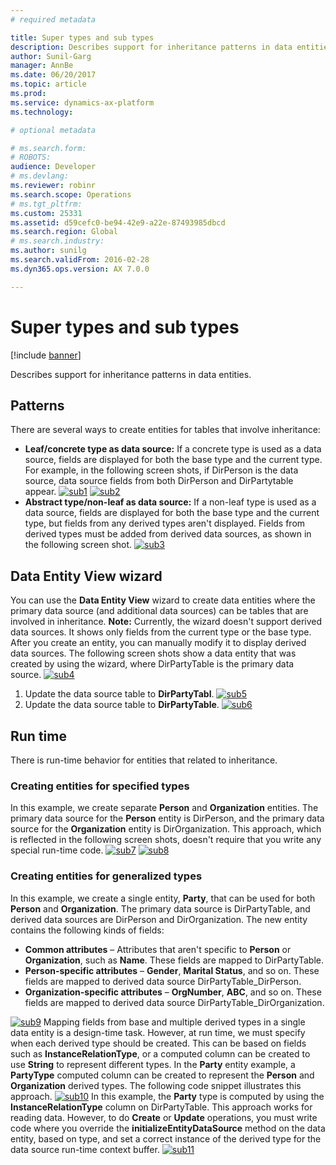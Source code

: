 ```yaml
---
# required metadata

title: Super types and sub types
description: Describes support for inheritance patterns in data entities.
author: Sunil-Garg
manager: AnnBe
ms.date: 06/20/2017
ms.topic: article
ms.prod: 
ms.service: dynamics-ax-platform
ms.technology: 

# optional metadata

# ms.search.form: 
# ROBOTS: 
audience: Developer
# ms.devlang: 
ms.reviewer: robinr
ms.search.scope: Operations
# ms.tgt_pltfrm: 
ms.custom: 25331
ms.assetid: d59cefc0-be94-42e9-a22e-87493985dbcd
ms.search.region: Global
# ms.search.industry: 
ms.author: sunilg
ms.search.validFrom: 2016-02-28
ms.dyn365.ops.version: AX 7.0.0

---
```


# Super types and sub types

[!include [banner](../includes/banner.md)]

Describes support for inheritance patterns in data entities.

Patterns
--------

There are several ways to create entities for tables that involve inheritance:

-   **Leaf/concrete type as data source:** If a concrete type is used as a data source, fields are displayed for both the base type and the current type. For example, in the following screen shots, if DirPerson is the data source, data source fields from both DirPerson and DirPartytable appear. [![sub1](./media/sub1.png)](./media/sub1.png) [![sub2](./media/sub2-419x1024.png)](./media/sub2.png)
-   **Abstract type/non-leaf as data source:** If a non-leaf type is used as a data source, fields are displayed for both the base type and the current type, but fields from any derived types aren't displayed. Fields from derived types must be added from derived data sources, as shown in the following screen shot. [![sub3](./media/sub3.png)](./media/sub3.png)

## Data Entity View wizard
You can use the **Data Entity View** wizard to create data entities where the primary data source (and additional data sources) can be tables that are involved in inheritance. **Note:** Currently, the wizard doesn't support derived data sources. It shows only fields from the current type or the base type. After you create an entity, you can manually modify it to display derived data sources. The following screen shots show a data entity that was created by using the wizard, where DirPartyTable is the primary data source. [![sub4](./media/sub4.png)](./media/sub4.png)

1.  Update the data source table to **DirPartyTabl**. [![sub5](./media/sub5.png)](./media/sub5.png)
2.  Update the data source table to **DirPartyTable**. [![sub6](./media/sub6.png)](./media/sub6.png)

## Run time
There is run-time behavior for entities that related to inheritance.

### Creating entities for specified types

In this example, we create separate **Person** and **Organization** entities. The primary data source for the **Person** entity is DirPerson, and the primary data source for the **Organization** entity is DirOrganization. This approach, which is reflected in the following screen shots, doesn't require that you write any special run-time code. [![sub7](./media/sub7.png)](./media/sub7.png) [![sub8](./media/sub8-419x1024.png)](./media/sub8.png)

### Creating entities for generalized types

In this example, we create a single entity, **Party**, that can be used for both **Person** and **Organization**. The primary data source is DirPartyTable, and derived data sources are DirPerson and DirOrganization. The new entity contains the following kinds of fields:

-   **Common attributes** – Attributes that aren't specific to **Person** or **Organization**, such as **Name**. These fields are mapped to DirPartyTable.
-   **Person-specific attributes** – **Gender**, **Marital Status**, and so on. These fields are mapped to derived data source DirPartyTable\_DirPerson.
-   **Organization-specific attributes** – **OrgNumber**, **ABC**, and so on. These fields are mapped to derived data source DirPartyTable\_DirOrganization.

[![sub9](./media/sub9.png)](./media/sub9.png) Mapping fields from base and multiple derived types in a single data entity is a design-time task. However, at run time, we must specify when each derived type should be created. This can be based on fields such as **InstanceRelationType**, or a computed column can be created to use **String** to represent different types. In the **Party** entity example, a **PartyType** computed column can be created to represent the **Person** and **Organization** derived types. The following code snippet illustrates this approach. [![sub10](./media/sub10.png)](./media/sub10.png) In this example, the **Party** type is computed by using the **InstanceRelationType** column on DirPartyTable. This approach works for reading data. However, to do **Create** or **Update** operations, you must write code where you override the **initializeEntityDataSource** method on the data entity, based on type, and set a correct instance of the derived type for the data source run-time context buffer. [![sub11](./media/sub11.png)](./media/sub11.png)




